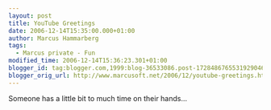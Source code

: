 ```yaml
---
layout: post
title: YouTube Greetings
date: 2006-12-14T15:35:00.000+01:00
author: Marcus Hammarberg
tags:
  - Marcus private - Fun
modified_time: 2006-12-14T15:36:23.301+01:00
blogger_id: tag:blogger.com,1999:blog-36533086.post-1728486765531929046
blogger_orig_url: http://www.marcusoft.net/2006/12/youtube-greetings.html
---
```


Someone has
a little bit to much time on their hands...

